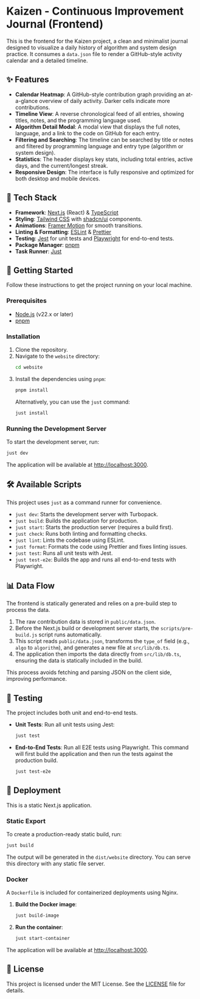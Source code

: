 # Kaizen - Continuous Improvement Journal (Frontend)

This is the frontend for the Kaizen project, a clean and minimalist journal designed to visualize a daily history of algorithm and system design practice. 
It consumes a `data.json` file to render a GitHub-style activity calendar and a detailed timeline.

## ✨ Features

- **Calendar Heatmap**: A GitHub-style contribution graph providing an at-a-glance overview of daily activity. Darker cells indicate more contributions.
- **Timeline View**: A reverse chronological feed of all entries, showing titles, notes, and the programming language used.
- **Algorithm Detail Modal**: A modal view that displays the full notes, language, and a link to the code on GitHub for each entry.
- **Filtering and Searching**: The timeline can be searched by title or notes and filtered by programming language and entry type (algorithm or system design).
- **Statistics**: The header displays key stats, including total entries, active days, and the current/longest streak.
- **Responsive Design**: The interface is fully responsive and optimized for both desktop and mobile devices.

## 🚀 Tech Stack

- **Framework**: [Next.js](https://nextjs.org/) (React) & [TypeScript](https://www.typescriptlang.org/)
- **Styling**: [Tailwind CSS](https://tailwindcss.com/) with [shadcn/ui](https://ui.shadcn.com/) components.
- **Animations**: [Framer Motion](https://www.framer.com/motion/) for smooth transitions.
- **Linting & Formatting**: [ESLint](https://eslint.org/) & [Prettier](https://prettier.io/)
- **Testing**: [Jest](https://jestjs.io/) for unit tests and [Playwright](https://playwright.dev/) for end-to-end tests.
- **Package Manager**: [pnpm](https://pnpm.io/)
- **Task Runner**: [Just](https://just.systems/)

## 🏁 Getting Started

Follow these instructions to get the project running on your local machine.

### Prerequisites

- [Node.js](https://nodejs.org/) (v22.x or later)
- [pnpm](https://pnpm.io/installation)

### Installation

1.  Clone the repository.
2.  Navigate to the `website` directory:
    ```bash
    cd website
    ```
3.  Install the dependencies using `pnpm`:
    ```bash
    pnpm install
    ```
    Alternatively, you can use the `just` command:
    ```bash
    just install
    ```

### Running the Development Server

To start the development server, run:

```bash
just dev
```

The application will be available at [http://localhost:3000](http://localhost:3000).

## 🛠️ Available Scripts

This project uses `just` as a command runner for convenience.

- `just dev`: Starts the development server with Turbopack.
- `just build`: Builds the application for production.
- `just start`: Starts the production server (requires a build first).
- `just check`: Runs both linting and formatting checks.
- `just lint`: Lints the codebase using ESLint.
- `just format`: Formats the code using Prettier and fixes linting issues.
- `just test`: Runs all unit tests with Jest.
- `just test-e2e`: Builds the app and runs all end-to-end tests with Playwright.

## 📊 Data Flow

The frontend is statically generated and relies on a pre-build step to process the data.

1.  The raw contribution data is stored in `public/data.json`.
2.  Before the Next.js build or development server starts, the `scripts/pre-build.js` script runs automatically.
3.  This script reads `public/data.json`, transforms the `type_of` field (e.g., `algo` to `algorithm`), and generates a new file at `src/lib/db.ts`.
4.  The application then imports the data directly from `src/lib/db.ts`, ensuring the data is statically included in the build.

This process avoids fetching and parsing JSON on the client side, improving performance.

## 🧪 Testing

The project includes both unit and end-to-end tests.

- **Unit Tests**: Run all unit tests using Jest:
  ```bash
  just test
  ```
- **End-to-End Tests**: Run all E2E tests using Playwright. This command will first build the application and then run the tests against the production build.
  ```bash
  just test-e2e
  ```

## 🚢 Deployment

This is a static Next.js application.

### Static Export

To create a production-ready static build, run:

```bash
just build
```

The output will be generated in the `dist/website` directory. You can serve this directory with any static file server.

### Docker

A `Dockerfile` is included for containerized deployments using Nginx.

1.  **Build the Docker image**:
    ```bash
    just build-image
    ```
2.  **Run the container**:
    ```bash
    just start-container
    ```
The application will be available at [http://localhost:3000](http://localhost:3000).

## 📄 License

This project is licensed under the MIT License. See the [LICENSE](LICENSE) file for details.
